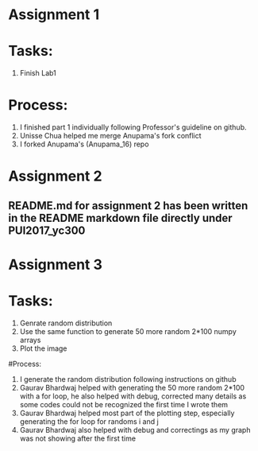 # Assignment 1
# Tasks:
1. Finish Lab1

# Process:
1. I finished part 1 individually following Professor's guideline on github.
2. Unisse Chua helped me merge Anupama's fork conflict
3. I forked Anupama's (Anupama_16) repo

# Assignment 2 
## README.md for assignment 2 has been written in the README markdown file directly under PUI2017_yc300

# Assignment 3 
# Tasks:
1. Genrate random distribution
2. Use the same function to generate 50 more random 2*100 numpy arrays
3. Plot the image

#Process:
1. I generate the random distribution following instructions on github
2. Gaurav Bhardwaj helped with generating the 50 more random 2*100 with a for loop, he also helped with debug, 
corrected many details as some codes could not be recognized the first time I wrote them 
3. Gaurav Bhardwaj helped most part of the plotting step, especially generating the for loop for randoms i and j
4. Gaurav Bhardwaj also helped with debug and correctings as my graph was not showing after the first time

